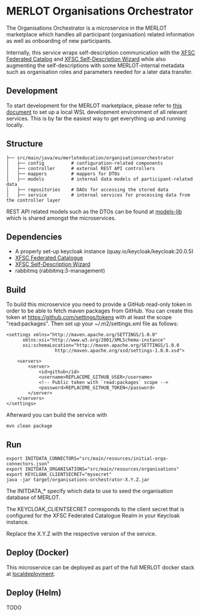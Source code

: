 # MERLOT Organisations Orchestrator
The Organisations Orchestrator is a microservice in the MERLOT marketplace
which handles all participant (organisation) related information as well as
onboarding of new participants.

Internally, this service wraps self-description communication with the [XFSC Federated Catalog](https://gitlab.eclipse.org/eclipse/xfsc/cat/fc-service/-/tree/1.0.1?ref_type=tags) and [XFSC Self-Description Wizard](https://gitlab.eclipse.org/eclipse/xfsc/self-description-tooling/sd-creation-wizard-api)
while also augmenting the self-descriptions with some MERLOT-internal metadata such as organisation roles and
parameters needed for a later data transfer.

## Development

To start development for the MERLOT marketplace, please refer to [this document](https://github.com/merlot-education/.github/blob/main/Docs/DevEnv.md)
to set up a local WSL development environment of all relevant services.
This is by far the easiest way to get everything up and running locally.

## Structure

```
├── src/main/java/eu/merloteducation/organisationsorchestrator
│   ├── config          # configuration-related components
│   ├── controller      # external REST API controllers
│   ├── mappers         # mappers for DTOs
│   ├── models          # internal data models of participant-related data
│   ├── repositories    # DAOs for accessing the stored data
│   ├── service         # internal services for processing data from the controller layer
```

REST API related models such as the DTOs can be found at [models-lib](https://github.com/merlot-education/models-lib/tree/main)
which is shared amongst the microservices.

## Dependencies
- A properly set-up keycloak instance (quay.io/keycloak/keycloak:20.0.5)
- [XFSC Federated Catalogue](https://gitlab.eclipse.org/eclipse/xfsc/cat/fc-service/-/tree/1.0.1?ref_type=tags)
- [XFSC Self-Description Wizard](https://gitlab.eclipse.org/eclipse/xfsc/self-description-tooling/sd-creation-wizard-api)
- rabbitmq (rabbitmq:3-management)

## Build

To build this microservice you need to provide a GitHub read-only token in order to be able to fetch maven packages from 
GitHub. You can create this token at https://github.com/settings/tokens with at least the scope "read:packages".
Then set up your ~/.m2/settings.xml file as follows:

    <settings xmlns="http://maven.apache.org/SETTINGS/1.0.0"
          xmlns:xsi="http://www.w3.org/2001/XMLSchema-instance"
          xsi:schemaLocation="http://maven.apache.org/SETTINGS/1.0.0
                      http://maven.apache.org/xsd/settings-1.0.0.xsd">

        <servers>
            <server>
                <id>github</id>
                <username>REPLACEME_GITHUB_USER</username>
                <!-- Public token with `read:packages` scope -->
                <password>REPLACEME_GITHUB_TOKEN</password>
            </server>
        </servers>
    </settings>

Afterward you can build the service with

    mvn clean package

## Run

    export INITDATA_CONNECTORS="src/main/resources/initial-orga-connectors.json"
    export INITDATA_ORGANISATIONS="src/main/resources/organisations"
    export KEYCLOAK_CLIENTSECRET="mysecret"
    java -jar target/organisations-orchestrator-X.Y.Z.jar

The INITDATA_* specify which data to use to seed the organisation database of MERLOT.

The KEYCLOAK_CLIENTSECRET corresponds to the client secret that is configured for the XFSC Federated Catalogue Realm in your Keycloak instance.

Replace the X.Y.Z with the respective version of the service.

## Deploy (Docker)

This microservice can be deployed as part of the full MERLOT docker stack at
[localdeployment](https://github.com/merlot-education/localdeployment).

## Deploy (Helm)
TODO